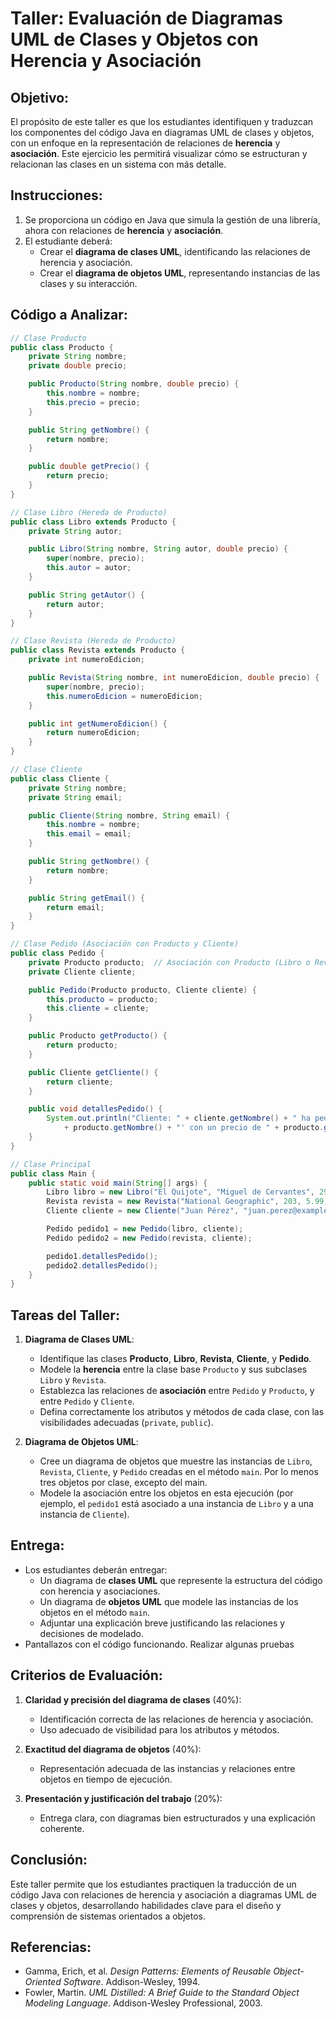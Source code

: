 # Taller: Evaluación de Diagramas UML de Clases y Objetos con Herencia y Asociación

## Objetivo:
El propósito de este taller es que los estudiantes identifiquen y traduzcan los componentes del código Java en diagramas UML de clases y objetos, con un enfoque en la representación de relaciones de **herencia** y **asociación**. Este ejercicio les permitirá visualizar cómo se estructuran y relacionan las clases en un sistema con más detalle.

## Instrucciones:
1. Se proporciona un código en Java que simula la gestión de una librería, ahora con relaciones de **herencia** y **asociación**.
2. El estudiante deberá:
   - Crear el **diagrama de clases UML**, identificando las relaciones de herencia y asociación.
   - Crear el **diagrama de objetos UML**, representando instancias de las clases y su interacción.

## Código a Analizar:

```java
// Clase Producto
public class Producto {
    private String nombre;
    private double precio;

    public Producto(String nombre, double precio) {
        this.nombre = nombre;
        this.precio = precio;
    }

    public String getNombre() {
        return nombre;
    }

    public double getPrecio() {
        return precio;
    }
}

// Clase Libro (Hereda de Producto)
public class Libro extends Producto {
    private String autor;

    public Libro(String nombre, String autor, double precio) {
        super(nombre, precio);
        this.autor = autor;
    }

    public String getAutor() {
        return autor;
    }
}

// Clase Revista (Hereda de Producto)
public class Revista extends Producto {
    private int numeroEdicion;

    public Revista(String nombre, int numeroEdicion, double precio) {
        super(nombre, precio);
        this.numeroEdicion = numeroEdicion;
    }

    public int getNumeroEdicion() {
        return numeroEdicion;
    }
}

// Clase Cliente
public class Cliente {
    private String nombre;
    private String email;

    public Cliente(String nombre, String email) {
        this.nombre = nombre;
        this.email = email;
    }

    public String getNombre() {
        return nombre;
    }

    public String getEmail() {
        return email;
    }
}

// Clase Pedido (Asociación con Producto y Cliente)
public class Pedido {
    private Producto producto;  // Asociación con Producto (Libro o Revista)
    private Cliente cliente;

    public Pedido(Producto producto, Cliente cliente) {
        this.producto = producto;
        this.cliente = cliente;
    }

    public Producto getProducto() {
        return producto;
    }

    public Cliente getCliente() {
        return cliente;
    }

    public void detallesPedido() {
        System.out.println("Cliente: " + cliente.getNombre() + " ha pedido el producto '" 
            + producto.getNombre() + "' con un precio de " + producto.getPrecio());
    }
}

// Clase Principal
public class Main {
    public static void main(String[] args) {
        Libro libro = new Libro("El Quijote", "Miguel de Cervantes", 29.99);
        Revista revista = new Revista("National Geographic", 203, 5.99);
        Cliente cliente = new Cliente("Juan Pérez", "juan.perez@example.com");

        Pedido pedido1 = new Pedido(libro, cliente);
        Pedido pedido2 = new Pedido(revista, cliente);

        pedido1.detallesPedido();
        pedido2.detallesPedido();
    }
}
```

## Tareas del Taller:

1. **Diagrama de Clases UML**:
   - Identifique las clases **Producto**, **Libro**, **Revista**, **Cliente**, y **Pedido**.
   - Modele la **herencia** entre la clase base `Producto` y sus subclases `Libro` y `Revista`.
   - Establezca las relaciones de **asociación** entre `Pedido` y `Producto`, y entre `Pedido` y `Cliente`.
   - Defina correctamente los atributos y métodos de cada clase, con las visibilidades adecuadas (`private`, `public`).

2. **Diagrama de Objetos UML**:
   - Cree un diagrama de objetos que muestre las instancias de `Libro`, `Revista`, `Cliente`, y `Pedido` creadas en el método `main`. Por lo menos tres objetos por clase, excepto del main.
   - Modele la asociación entre los objetos en esta ejecución (por ejemplo, el `pedido1` está asociado a una instancia de `Libro` y a una instancia de `Cliente`).

## Entrega:
- Los estudiantes deberán entregar:
   - Un diagrama de **clases UML** que represente la estructura del código con herencia y asociaciones.
   - Un diagrama de **objetos UML** que modele las instancias de los objetos en el método `main`.
   - Adjuntar una explicación breve justificando las relaciones y decisiones de modelado.
- Pantallazos con el código funcionando. Realizar algunas pruebas

## Criterios de Evaluación:

1. **Claridad y precisión del diagrama de clases** (40%):
   - Identificación correcta de las relaciones de herencia y asociación.
   - Uso adecuado de visibilidad para los atributos y métodos.

2. **Exactitud del diagrama de objetos** (40%):
   - Representación adecuada de las instancias y relaciones entre objetos en tiempo de ejecución.

3. **Presentación y justificación del trabajo** (20%):
   - Entrega clara, con diagramas bien estructurados y una explicación coherente.

## Conclusión:
Este taller permite que los estudiantes practiquen la traducción de un código Java con relaciones de herencia y asociación a diagramas UML de clases y objetos, desarrollando habilidades clave para el diseño y comprensión de sistemas orientados a objetos.

## Referencias:
- Gamma, Erich, et al. *Design Patterns: Elements of Reusable Object-Oriented Software*. Addison-Wesley, 1994.
- Fowler, Martin. *UML Distilled: A Brief Guide to the Standard Object Modeling Language*. Addison-Wesley Professional, 2003.

